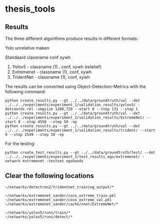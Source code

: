 # thesis_tools

## Results
The three different algorithms produce results in different formats:

Yolo unrelative maken

Standaard classname conf xywh

1. Yolov5 - classname (1) , conf, xywh (relatief) 
2. Extremenet - classname (1), conf, xywh
3. TridentNet - classname (1), conf, xywh


The results can be converted using Object-Detection-Metrics with the following command:

```
python create_results.py --gt ../../data/groundtruth/val --det ../../../experiments/experiment_1/validation_results/yolov5/ -detcoords rel -imgsize 1280,720 --start 0 --stop 131 --step 1
python create_results.py --gt ../../data/groundtruth/val --det ../../../experiments/experiment_1/validation_results/ExtremeNet/ --start 0 --stop 4550 --step 50 -np
python create_results.py --gt ../../data/groundtruth/val --det ../../../experiments/experiment_1/validation_results/trident/ --start 9 --stop 2549 --step 10 -np
```

For the testing:

```
python create_test_results.py --gt ../../data/groundtruth/test/ --det ../../../experiments/experiment_1/test_results_ego/extremenet/ -network extremenet -testset egohands
```

## Clear the following locations
```
~/networks/detectron2/tridentnet_training_output/*

~/networks/extremenet_sander/coco_extreme_train.pkl
~/networks/extremenet_sander/coco_extreme_val.pkl
~/networks/extremenet_sander/cache/nnet/ExtremeNet/*

~/networks/yolov5/runs/train/*
~/networks/yolov5/runs/detect/*


```
